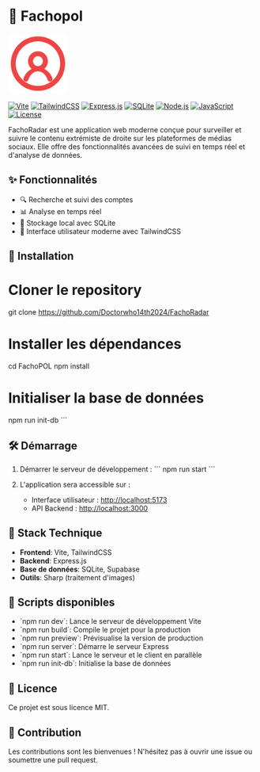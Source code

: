 
# 🎯 Fachopol
  <img src="public/img/favicon.svg" alt="FachoRadar Logo" width="120" height="120" />
</div>

[![Vite](https://img.shields.io/badge/vite-%23646CFF.svg?style=for-the-badge&logo=vite&logoColor=white)](https://vitejs.dev/)
[![TailwindCSS](https://img.shields.io/badge/tailwindcss-%2338B2AC.svg?style=for-the-badge&logo=tailwind-css&logoColor=white)](https://tailwindcss.com/)
[![Express.js](https://img.shields.io/badge/express.js-%23404d59.svg?style=for-the-badge&logo=express&logoColor=white)](https://expressjs.com/)
[![SQLite](https://img.shields.io/badge/sqlite-%2307405e.svg?style=for-the-badge&logo=sqlite&logoColor=white)](https://www.sqlite.org/)
[![Node.js](https://img.shields.io/badge/Node.js-43853D?style=for-the-badge&logo=node.js&logoColor=white)](https://nodejs.org/)
[![JavaScript](https://img.shields.io/badge/JavaScript-F7DF1E?style=for-the-badge&logo=javascript&logoColor=black)](https://developer.mozilla.org/fr/docs/Web/JavaScript)
[![License](https://img.shields.io/badge/License-MIT-yellow.svg?style=for-the-badge)](https://opensource.org/licenses/MIT)

FachoRadar est une application web moderne conçue pour surveiller et suivre le contenu extrémiste de droite  sur les plateformes de médias sociaux. Elle offre des fonctionnalités avancées de suivi en temps réel et d'analyse de données.

## ✨ Fonctionnalités

- 🔍 Recherche et suivi des comptes
- 📊 Analyse en temps réel
- 💾 Stockage local avec SQLite
- 🎨 Interface utilisateur moderne avec TailwindCSS

## 🚀 Installation


# Cloner le repository
git clone https://github.com/Doctorwho14th2024/FachoRadar

# Installer les dépendances
cd FachoPOL
npm install

# Initialiser la base de données
npm run init-db
\`\`\`

## 🛠️ Démarrage

1. Démarrer le serveur de développement :
\`\`\`
npm run start
\`\`\`

2. L'application sera accessible sur :
   - Interface utilisateur : [http://localhost:5173](http://localhost:5173)
   - API Backend : [http://localhost:3000](http://localhost:3000)

## 🧰 Stack Technique

- **Frontend**: Vite, TailwindCSS
- **Backend**: Express.js
- **Base de données**: SQLite, Supabase
- **Outils**: Sharp (traitement d'images)

## 📝 Scripts disponibles

- \`npm run dev\`: Lance le serveur de développement Vite
- \`npm run build\`: Compile le projet pour la production
- \`npm run preview\`: Prévisualise la version de production
- \`npm run server\`: Démarre le serveur Express
- \`npm run start\`: Lance le serveur et le client en parallèle
- \`npm run init-db\`: Initialise la base de données

## 📄 Licence

Ce projet est sous licence MIT.

## 🤝 Contribution

Les contributions sont les bienvenues ! N'hésitez pas à ouvrir une issue ou soumettre une pull request.


